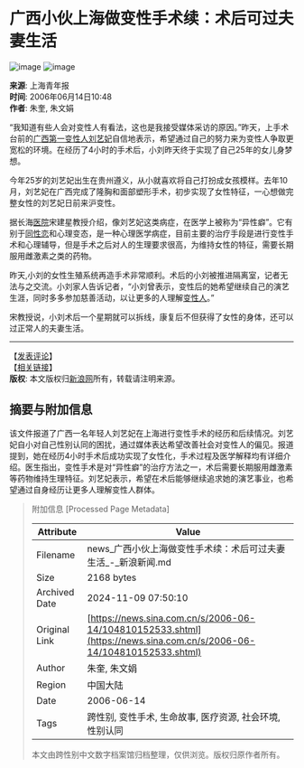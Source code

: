 # 广西小伙上海做变性手术续：术后可过夫妻生活

![image](http://image2.sina.com.cn/dy/images/xfrd_04.gif)
![image](http://image2.sina.com.cn/dy/images/xfrd_03.gif)

**来源**: 上海青年报  
**时间**: 2006年06月14日10:48  
**作者**: 朱奎, 朱文娟  

“我知道有些人会对变性人有看法，这也是我接受媒体采访的原因。”昨天，上手术台前的[广西第一变性人刘艺妃](http://news.sina.com.cn/s/2006-06-13/150010144335.shtml)自信地表示，希望通过自己的努力来为变性人争取更宽松的环境。在经历了4小时的手术后，小刘昨天终于实现了自己25年的女儿身梦想。

今年25岁的刘艺妃出生在贵州遵义，从小就喜欢将自己打扮成女孩模样。去年10月，刘艺妃在广西完成了隆胸和面部塑形手术，初步实现了女性特征，一心想做完整女性的刘艺妃日前来沪变性。

据长海[医院](http://www.iask.com/n?k=医院 "医院")宋建星教授介绍，像刘艺妃这类病症，在医学上被称为“异性癖”。它有别于[同性恋](http://www.iask.com/n?k=同性恋 "同性恋")和心理变态，是一种心理医学病症，目前主要的治疗手段是进行变性手术和心理辅导，但是手术之后对人的生理要求很高，为维持女性的特征，需要长期服用雌激素之类的药物。

昨天,小刘的女性生殖系统再造手术非常顺利。术后的小刘被推进隔离室，记者无法与之交流。小刘家人告诉记者，“小刘曾表示，变性后的她希望继续自己的演艺生涯，同时多多参加慈善活动，以让更多的人理解[变性人](http://www.iask.com/n?k=变性人 "变性人")。”

宋教授说，小刘术后一个星期就可以拆线，康复后不但获得了女性的身体，还可以过正常人的夫妻生活。

---

【[发表评论](http://comment4.news.sina.com.cn/comment/comment4.html?channel=sh&newsid=1-1-10152533&style=0)】  
【[相关链接](http://news.sina.com.cn/s/2006-06-13/150010144335.shtml)】  
**版权**: 本文版权归[新浪网](http://www.sina.com.cn)所有，转载请注明来源。

## 摘要与附加信息

<!-- tcd_abstract -->
该文件报道了广西一名年轻人刘艺妃在上海进行变性手术的经历和后续情况。刘艺妃自小对自己性别认同的困扰，通过媒体表达希望改善社会对变性人的偏见。报道提到，她在经历4小时手术后成功实现了女性化，手术过程及医学解释均有详细介绍。医生指出，变性手术是对“异性癖”的治疗方法之一，术后需要长期服用雌激素等药物维持生理特征。刘艺妃表示，希望在术后能够继续追求她的演艺事业，也希望通过自身经历让更多人理解变性人群体。
<!-- tcd_abstract_end -->

> 附加信息 [Processed Page Metadata]
>
> | Attribute       | Value                                  |
> |-----------------|----------------------------------------|
> | Filename        | news_广西小伙上海做变性手术续：术后可过夫妻生活_-_新浪新闻.md                             |
> | Size            | 2168 bytes                           |
> | Archived Date   | 2024-11-09 07:50:10                             |
> | Original Link   | [https://news.sina.com.cn/s/2006-06-14/104810152533.shtml](https://news.sina.com.cn/s/2006-06-14/104810152533.shtml)                       |
> | Author          | 朱奎, 朱文娟                               |
> | Region          | 中国大陆                               |
> | Date            | 2006-06-14                                 |
> | Tags            | 跨性别, 变性手术, 生命故事, 医疗资源, 社会环境, 性别认同                                 |
>
> 本文由跨性别中文数字档案馆归档整理，仅供浏览。版权归原作者所有。
>